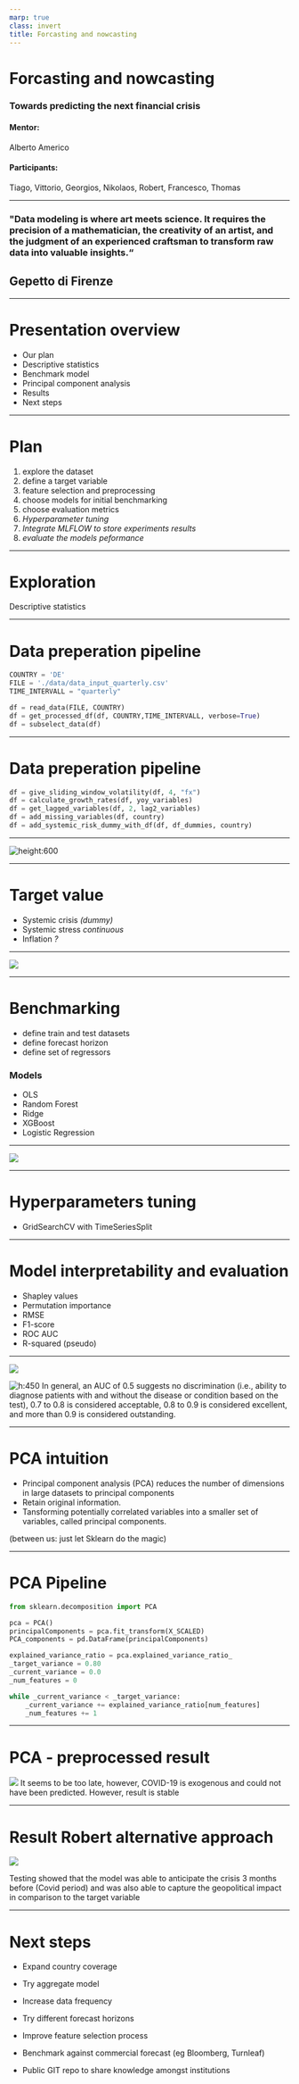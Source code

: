 ```yaml
---
marp: true
class: invert
title: Forcasting and nowcasting
---
```


<!--
Add your stuff data and texts for the presentation here, I can generate a powerpoint/pdf from this. We can present that one in front of the group.

Add new slides by using three dashes (---)
add images using ![](input_variables.png).
Markdown and html rules apply

-->

# Forcasting and nowcasting

### Towards predicting the next financial crisis

#### Mentor:

Alberto Americo

#### Participants:

Tiago, Vittorio, Georgios, Nikolaos, Robert, Francesco, Thomas

---

### "Data modeling is where art meets science. It requires the precision of a mathematician, the creativity of an artist, and the judgment of an experienced craftsman to transform raw data into valuable insights.“

## Gepetto di Firenze

---

# Presentation overview

- Our plan
- Descriptive statistics
- Benchmark model
- Principal component analysis
- Results
- Next steps

---

# Plan

1. explore the dataset
2. define a target variable
3. feature selection and preprocessing
4. choose models for initial benchmarking
5. choose evaluation metrics
6. _Hyperparameter tuning_
7. _Integrate MLFLOW to store experiments results_
8. _evaluate the models peformance_

---

# Exploration

Descriptive statistics

---

# Data preperation pipeline

```python
COUNTRY = 'DE'
FILE = './data/data_input_quarterly.csv'
TIME_INTERVALL = "quarterly"

df = read_data(FILE, COUNTRY)
df = get_processed_df(df, COUNTRY,TIME_INTERVALL, verbose=True)
df = subselect_data(df)

```

---

# Data preperation pipeline

```python
df = give_sliding_window_volatility(df, 4, "fx")
df = calculate_growth_rates(df, yoy_variables)
df = get_lagged_variables(df, 2, lag2_variables)
df = add_missing_variables(df, country)
df = add_systemic_risk_dummy_with_df(df, df_dummies, country)
```

---

![height:600](input_variables.png)

---

# Target value

- Systemic crisis _(dummy)_
- Systemic stress _continuous_
- Inflation _?_

---

![](target_variables.png)

---

# Benchmarking

- define train and test datasets
- define forecast horizon
- define set of regressors

### Models

- OLS
- Random Forest
- Ridge
- XGBoost
- Logistic Regression

---

![](Robert_ModelResults.png)

---

# Hyperparameters tuning

- GridSearchCV with TimeSeriesSplit

---

# Model interpretability and evaluation

- Shapley values
- Permutation importance
- RMSE
- F1-score
- ROC AUC
- R-squared (pseudo)
---
![](output_shapley.png)

![h:450](AUC.png)
In general, an AUC of 0.5 suggests no discrimination (i.e., ability to diagnose patients with and without the disease or condition based on the test), 0.7 to 0.8 is considered acceptable, 0.8 to 0.9 is considered excellent, and more than 0.9 is considered outstanding.

---

# PCA intuition

- Principal component analysis (PCA) reduces the number of dimensions in large datasets to principal components
- Retain original information.
- Tansforming potentially correlated variables into a smaller set of variables, called principal components.

(between us: just let Sklearn do the magic)

---

# PCA Pipeline

```python
from sklearn.decomposition import PCA

pca = PCA()
principalComponents = pca.fit_transform(X_SCALED)
PCA_components = pd.DataFrame(principalComponents)

explained_variance_ratio = pca.explained_variance_ratio_
_target_variance = 0.80
_current_variance = 0.0
_num_features = 0

while _current_variance < _target_variance:
    _current_variance += explained_variance_ratio[num_features]
    _num_features += 1

```

---

# PCA - preprocessed result

![](20240613_PCA-output.png)
It seems to be too late, however, COVID-19 is exogenous and could not have been predicted. However, result is stable

---

# Result Robert alternative approach

![](Robert_results.png)

Testing showed that the model was able to anticipate the crisis 3 months before (Covid period) and was also able to capture the geopolitical impact in comparison to the target variable


---

# Next steps

- Expand country coverage
- Try aggregate model
- Increase data frequency
- Try different forecast horizons
- Improve feature selection process
- Benchmark against commercial forecast (eg Bloomberg, Turnleaf)

- Public GIT repo to share knowledge amongst institutions

